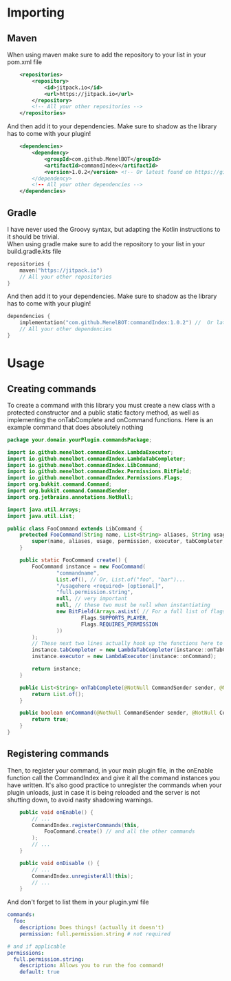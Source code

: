 # Importing
## Maven
When using maven make sure to add the repository to your list in your pom.xml file
```xml
    <repositories>
        <repository>
            <id>jitpack.io</id>
            <url>https://jitpack.io</url>
        </repository>
        <!-- All your other repositories -->
    </repositories>
```
And then add it to your dependencies. Make sure to shadow as the library has to come with your plugin!
```xml
    <dependencies>
        <dependency>
            <groupId>com.github.MenelBOT</groupId>
            <artifactId>commandIndex</artifactId>
            <version>1.0.2</version> <!-- Or latest found on https://github.com/MenelBOT/commandIndex/releases --
        </dependency>
        <!-- All your other dependencies -->
    </dependencies>
```
## Gradle
I have never used the Groovy syntax, but adapting the Kotlin instructions to it should be trivial.<br>
When using gradle make sure to add the repository to your list in your build.gradle.kts file
```kts
repositories {
    maven("https://jitpack.io")
    // All your other repositories
}
```
And then add it to your dependencies. Make sure to shadow as the library has to come with your plugin!
```kts
dependencies {
    implementation("com.github.MenelBOT:commandIndex:1.0.2") //  Or latest found on https://github.com/MenelBOT/commandIndex/releases
    // All your other dependencies
}
```

# Usage
## Creating commands
To create a command with this library you must create a new class with a protected constructor and a public static factory method, as well as implementing the onTabComplete and onCommand functions.
Here is an example command that does absolutely nothing
```java
package your.domain.yourPlugin.commandsPackage;

import io.github.menelbot.commandIndex.LambdaExecutor;
import io.github.menelbot.commandIndex.LambdaTabCompleter;
import io.github.menelbot.commandIndex.LibCommand;
import io.github.menelbot.commandIndex.Permissions.BitField;
import io.github.menelbot.commandIndex.Permissions.Flags;
import org.bukkit.command.Command;
import org.bukkit.command.CommandSender;
import org.jetbrains.annotations.NotNull;

import java.util.Arrays;
import java.util.List;

public class FooCommand extends LibCommand {
    protected FooCommand(String name, List<String> aliases, String usage, String permission, LambdaExecutor executor, LambdaTabCompleter tabCompleter, BitField data) {
        super(name, aliases, usage, permission, executor, tabCompleter, data);
    }

    public static FooCommand create() {
        FooCommand instance = new FooCommand(
                "commandname",
                List.of(), // Or, List.of("foo", "bar")...
                "/usagehere <required> [optional]",
                "full.permission.string",
                null, // very important
                null, // these two must be null when instantiating
                new BitField(Arrays.asList( // For a full list of flags check the Flags enum.
                        Flags.SUPPORTS_PLAYER,
                        Flags.REQUIRES_PERMISSION
                ))
        );
        // These next two lines actually hook up the functions here to the command in-game, do not delete them
        instance.tabCompleter = new LambdaTabCompleter(instance::onTabComplete);
        instance.executor = new LambdaExecutor(instance::onCommand);

        return instance;
    }

    public List<String> onTabComplete(@NotNull CommandSender sender, @NotNull Command command, @NotNull String label, String[] args) {
        return List.of();
    }

    public boolean onCommand(@NotNull CommandSender sender, @NotNull Command command, @NotNull String label, @NotNull String[] args) {
        return true;
    }
}

```

## Registering commands
Then, to register your command, in your main plugin file, in the onEnable function call the CommandIndex and give it all the command instances you have written.
It's also good practice to unregister the commands when your plugin unloads, just in case it is being reloaded and the server is not shutting down, to avoid nasty shadowing warnings.
```java
    public void onEnable() {
        // ...
        CommandIndex.registerCommands(this,
            FooCommand.create() // and all the other commands
        );
        // ...
    }

    public void onDisable () {
        // ...
        CommandIndex.unregisterAll(this);
        // ...
    }
```
And don't forget to list them in your plugin.yml file
```yaml
commands:
  foo:
    description: Does things! (actually it doesn't)
    permission: full.permission.string # not required

# and if applicable 
permissions:
  full.permission.string:
    description: Allows you to run the foo command!
    default: true
```
